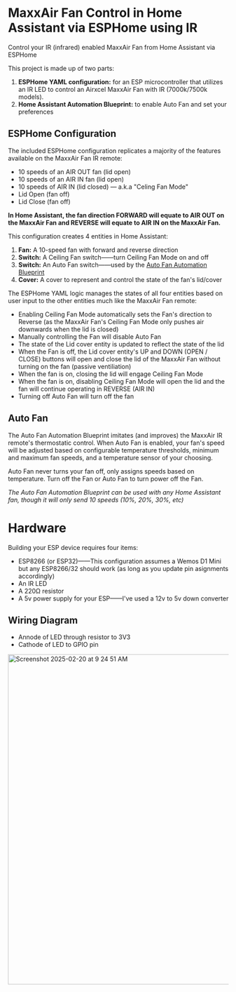 # MaxxAir Fan Control in Home Assistant via ESPHome using IR
Control your IR (infrared) enabled MaxxAir Fan from Home Assistant via ESPHome

This project is made up of two parts:
1. **ESPHome YAML configuration:** for an ESP microcontroller that utilizes an IR LED to control an Airxcel MaxxAir Fan with IR (7000k/7500k models).
2. **Home Assistant Automation Blueprint:** to enable Auto Fan and set your preferences

## ESPHome Configuration
The included ESPHome configuration replicates a majority of the features available on the MaxxAir Fan IR remote:
- 10 speeds of an AIR OUT fan (lid open)
- 10 speeds of an AIR IN fan (lid open)
- 10 speeds of AIR IN (lid closed) — a.k.a "Celing Fan Mode"
- Lid Open (fan off)
- Lid Close (fan off)

**In Home Assistant, the fan direction FORWARD will equate to AIR OUT on the MaxxAir Fan and REVERSE will equate to AIR IN on the MaxxAir Fan.**

This configuration creates 4 entities in Home Assistant:
1. **Fan:** A 10-speed fan with forward and reverse direction
2. **Switch:** A Ceiling Fan switch——turn Ceiling Fan Mode on and off
3. **Switch:** An Auto Fan switch——used by the [Auto Fan Automation Blueprint](#auto-fan)
4. **Cover:** A cover to represent and control the state of the fan's lid/cover


The ESPHome YAML logic manages the states of all four entities based on user input to the other entities much like the MaxxAir Fan remote:
- Enabling Ceiling Fan Mode automatically sets the Fan's direction to Reverse (as the MaxxAir Fan's Ceiling Fan Mode only pushes air downwards when the lid is closed)
- Manually controlling the Fan will disable Auto Fan
- The state of the Lid cover entity is updated to reflect the state of the lid
- When the Fan is off, the Lid cover entity's UP and DOWN (OPEN / CLOSE) buttons will open and close the lid of the MaxxAir Fan without turning on the fan (passive ventiliation)
- When the fan is on, closing the lid will engage Ceiling Fan Mode
- When the fan is on, disabling Ceiling Fan Mode will open the lid and the fan will continue operating in REVERSE (AIR IN) 
- Turning off Auto Fan will turn off the fan

## Auto Fan
The Auto Fan Automation Blueprint imitates (and improves) the MaxxAir IR remote's thermostatic control. When Auto Fan is enabled, your fan's speed will be adjusted based on configurable temperature thresholds, minimum and maximum fan speeds, and a temperature sensor of your choosing.

Auto Fan never turns your fan off, only assigns speeds based on temperature. Turn off the Fan or Auto Fan to turn power off the Fan.

*The Auto Fan Automation Blueprint can be used with any Home Assistant fan, though it will only send 10 speeds (10%, 20%, 30%, etc)*

# Hardware

Building your ESP device requires four items:
- ESP8266 (or ESP32)——This configuration assumes a Wemos D1 Mini but any ESP8266/32 should work (as long as you update pin asignments accordingly)
- An IR LED
- A 220Ω resistor
- A 5v power supply for your ESP——I've used a 12v to 5v down converter

## Wiring Diagram

- Annode of LED through resistor to 3V3
- Cathode of LED to GPIO pin
<img width="753" alt="Screenshot 2025-02-20 at 9 24 51 AM" src="https://github.com/user-attachments/assets/5b616b1c-5e94-4f68-8530-8089fa826956" />

